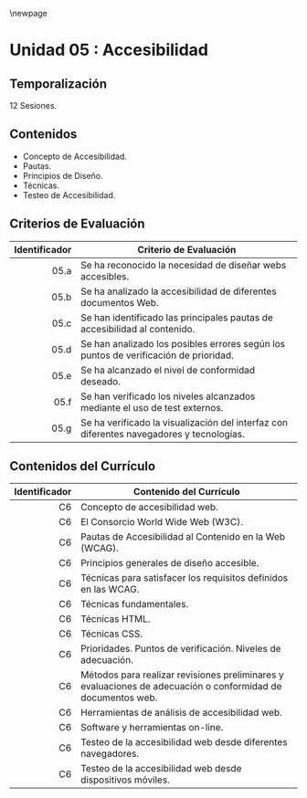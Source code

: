 \newpage

# Unidad 05 : Accesibilidad

## Temporalización

12 Sesiones.

## Contenidos 

* Concepto de Accesibilidad.
* Pautas.
* Principios de Diseño.
* Técnicas.
* Testeo de Accesibilidad.

## Criterios de Evaluación 

| Identificador | Criterio de Evaluación |
| -: |-----------|
| 05.a| Se ha reconocido la necesidad de diseñar webs accesibles.|
| 05.b| Se ha analizado la accesibilidad de diferentes documentos Web.|
| 05.c| Se han identificado las principales pautas de accesibilidad al contenido.|
| 05.d| Se han analizado los posibles errores según los puntos de verificación de prioridad.|
| 05.e| Se ha alcanzado el nivel de conformidad deseado.|
| 05.f| Se han verificado los niveles alcanzados mediante el uso de test externos.|
| 05.g| Se ha verificado la visualización del interfaz con diferentes navegadores y tecnologías.|


## Contenidos del Currículo

| Identificador | Contenido del Currículo  |
| -: |-----------|
|C6| Concepto de accesibilidad web.|
|C6| El Consorcio World Wide Web (W3C).|
|C6| Pautas de Accesibilidad al Contenido en la Web (WCAG).|
|C6| Principios generales de diseño accesible.|
|C6| Técnicas para satisfacer los requisitos definidos en las WCAG.|
|C6| Técnicas fundamentales.|
|C6| Técnicas HTML.|
|C6| Técnicas CSS.|
|C6| Prioridades. Puntos de verificación. Niveles de adecuación.|
|C6| Métodos para realizar revisiones preliminares y evaluaciones de adecuación o conformidad de documentos web.|
|C6| Herramientas de análisis de accesibilidad web.|
|C6| Software y herramientas on-line.|
|C6| Testeo de la accesibilidad web desde diferentes navegadores.|
|C6| Testeo de la accesibilidad web desde dispositivos móviles.|